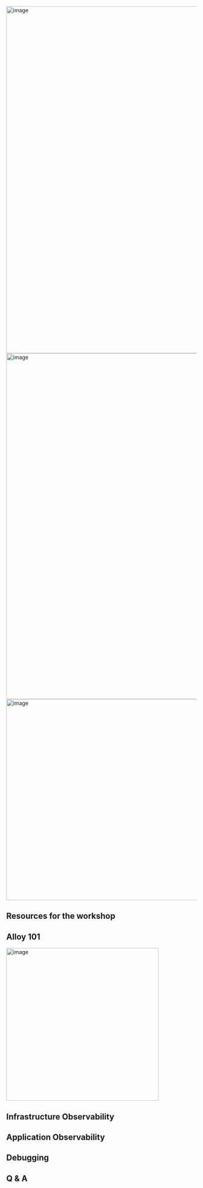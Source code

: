 <img width="916" alt="image" src="https://github.com/user-attachments/assets/8d60bee9-9d0f-4e9f-9d62-74d5f10a4ec5" />
<img width="913" alt="image" src="https://github.com/user-attachments/assets/dd978b03-74b9-456e-bedf-d24df79ff069" />
<img width="531" alt="image" src="https://github.com/user-attachments/assets/99863778-a483-4d63-885f-81252c0742bc" />

## Resources for the workshop

## Alloy 101 
<img width="403" alt="image" src="https://github.com/user-attachments/assets/265947e4-a01e-4994-914a-e3254a74e980" />

## Infrastructure Observability
## Application Observability
## Debugging
## Q & A
